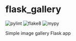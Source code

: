 # flask_gallery

![pylint](https://github.com/tomboone/flask_gallery/actions/workflows/pylint.yml/badge.svg)
![flake8](https://github.com/tomboone/flask_gallery/actions/workflows/flake8.yml/badge.svg)
![mypy](https://github.com/tomboone/flask_gallery/actions/workflows/mypy.yml/badge.svg)

Simple image gallery Flask app